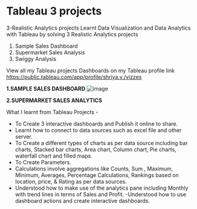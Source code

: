 # Tableau 3 projects
3-Realistic Analytics projects
Learnt Data Visualization and Data Analytics with Tableau by solving 3 Realistic Analytics projects

1. Sample Sales Dashboard
2. Supermarket Sales Analysis
3. Swiggy Analysis

View all my Tableau projects Dashboards on my Tableau profile link
https://public.tableau.com/app/profile/shriya.v./vizzes

**1.SAMPLE SALES DASHBOARD**
![image](https://github.com/Shri-23456/Tableau-3-projects/assets/155814998/a464a31d-75cb-4e71-9d89-fe80d3d7d3b2)

**2.SUPERMARKET SALES ANALYTICS**

What I learnt from Tableau Projects -
- To Create 3 interactive dashboards and Publish it online to share.
- Learnt how to connect to data sources such as excel file and other server.
- To Create a different types of charts  as per data source including bar charts, Stacked bar charts, Area chart, Column chart, Pie charts, waterfall chart and filled maps.
- To Create Parameters.
- Calculations involve aggregations like Counts, Sum , Maximum, Minimum, Averages, Percentage Calculations, Rankings based on location, price, & Rating as per data sources.
- Understood how to make use of the analytics pane including Monthly with trend lines in terms of Sales and Profit.
-Understood how to use dashboard actions and create interactive dashboards.



